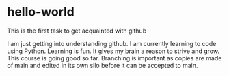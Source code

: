 # hello-world
This is the first task to get acquainted with github



I am just getting into understanding github. I am currently learning to code using Python.
Learning is fun. It gives my brain a reason to strive and grow. This course is going good so far.
Branching is important as copies are made of main and edited in its own silo before it can be accepted to main.
